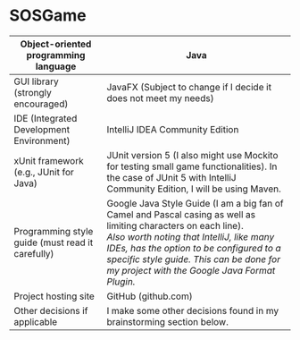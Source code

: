 # SOSGame

| Object-oriented programming language | Java |
|--------------------------------------|------|
| GUI library (strongly encouraged)    | JavaFX (Subject to change if I decide it does not meet my needs) |
| IDE (Integrated Development Environment) | IntelliJ IDEA Community Edition |
| xUnit framework (e.g., JUnit for Java) | JUnit version 5 (I also might use Mockito for testing small game functionalities). In the case of JUnit 5 with IntelliJ Community Edition, I will be using Maven. |
| Programming style guide (must read it carefully) | Google Java Style Guide (I am a big fan of Camel and Pascal casing as well as limiting characters on each line). <br> *Also worth noting that IntelliJ, like many IDEs, has the option to be configured to a specific style guide. This can be done for my project with the Google Java Format Plugin.* |
| Project hosting site | GitHub (github.com) |
| Other decisions if applicable | I make some other decisions found in my brainstorming section below. |

